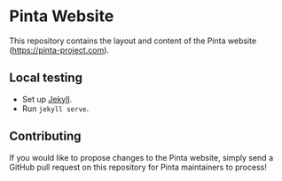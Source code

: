 # Pinta Website

This repository contains the layout and content of the Pinta website (<https://pinta-project.com>).

## Local testing
- Set up [Jekyll](https://jekyllrb.com/docs/installation/).
- Run `jekyll serve`.

## Contributing

If you would like to propose changes to the Pinta website, simply send a GitHub
pull request on this repository for Pinta maintainers to process!
